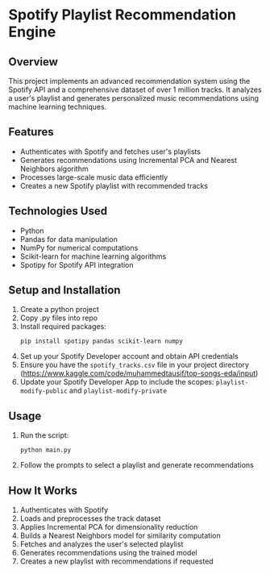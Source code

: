# Spotify Playlist Recommendation Engine

## Overview
This project implements an advanced recommendation system using the Spotify API and a comprehensive dataset of over 1 million tracks. It analyzes a user's playlist and generates personalized music recommendations using machine learning techniques.

## Features
- Authenticates with Spotify and fetches user's playlists
- Generates recommendations using Incremental PCA and Nearest Neighbors algorithm
- Processes large-scale music data efficiently
- Creates a new Spotify playlist with recommended tracks

## Technologies Used
- Python
- Pandas for data manipulation
- NumPy for numerical computations
- Scikit-learn for machine learning algorithms
- Spotipy for Spotify API integration

## Setup and Installation
1. Create a python project
2. Copy .py files into repo
3. Install required packages:
   ```
   pip install spotipy pandas scikit-learn numpy
   ```
4. Set up your Spotify Developer account and obtain API credentials
5. Ensure you have the `spotify_tracks.csv` file in your project directory (https://www.kaggle.com/code/muhammedtausif/top-songs-eda/input)
6. Update your Spotify Developer App to include the scopes: `playlist-modify-public` and `playlist-modify-private`

## Usage
1. Run the script:
   ```
   python main.py
   ```
2. Follow the prompts to select a playlist and generate recommendations

## How It Works
1. Authenticates with Spotify
2. Loads and preprocesses the track dataset
3. Applies Incremental PCA for dimensionality reduction
4. Builds a Nearest Neighbors model for similarity computation
5. Fetches and analyzes the user's selected playlist
6. Generates recommendations using the trained model
7. Creates a new playlist with recommendations if requested
